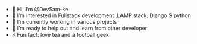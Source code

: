 - 👋 Hi, I’m @DevSam-ke
- 👀 I’m interested in Fullstack development ,LAMP stack. Django $ python
- 🌱 I’m currently working in various projects
- 💞️ I’m ready to help out and learn from other developer
- ⚡ Fun fact: love tea and a football geek
  

<!---
DevSam-ke/DevSam-ke is a ✨ special ✨ repository because its `README.md` (this file) appears on your GitHub profile.
You can click the Preview link to take a look at your changes.
--->

